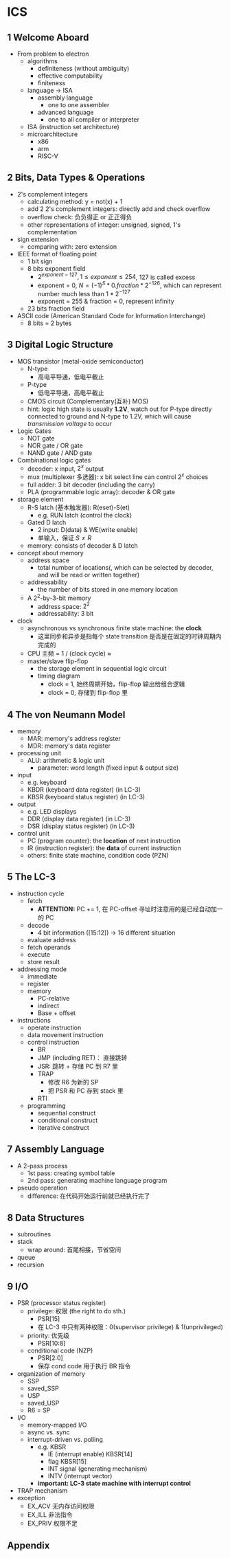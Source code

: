 # ICS

## 1 Welcome Aboard

- From problem to electron
    - algorithms
        - definiteness (without ambiguity)
        - effective computability
        - finiteness
    - language -> ISA
        - assembly language
            - one to one assembler
        - advanced language
            - one to all compiler or interpreter
    - ISA (instruction set architecture)
    - microarchitecture
        - x86
        - arm
        - RISC-V
    
## 2 Bits, Data Types & Operations

- 2's complement integers
    - calculating method: y = not(x) + 1
    - add 2 2's complement integers: directly add and check overflow
    - overflow check: 负负得正 or 正正得负
    - other representations of integer: unsigned, signed, 1's complementation
- sign extension
    - comparing with: zero extension
- IEEE format of floating point
    - 1 bit sign
    - 8 bits exponent field
        - $2^{exponent-127},1\leq exponent \leq 254$, 127 is called excess
        - exponent = 0, $N=(-1)^S*0.fraction*2^{-126}$, which can represent number much less than $1*2^{-127}$
        - exponent = 255 & fraction = 0, represent infinity
    - 23 bits fraction field
- ASCII code (American Standard Code for Information Interchange)
    - 8 bits = 2 bytes

## 3 Digital Logic Structure

- MOS transistor (metal-oxide semiconductor)
    - N-type
        - 高电平导通，低电平截止
    - P-type
        - 低电平导通，高电平截止
    - CMOS circuit (Complementary(互补) MOS)
    - hint: logic high state is usually **1.2V**, watch out for P-type directly connected to ground and N-type to 1.2V, which will cause *transmission voltage* to occur 
- Logic Gates
    - NOT gate
    - NOR gate / OR gate
    - NAND gate / AND gate
- Combinational logic gates
    - decoder: x input, $2^x$ output
    - mux (multiplexer 多选器): x bit select line can control $2^x$ choices
    - full adder: 3 bit decoder (including the carry)
    - PLA (programmable logic array): decoder & OR gate
- storage element
    - R-S latch (基本触发器): R(eset)-S(et) 
        - e.g. RUN latch (control the clock)
    - Gated D latch
        - 2 input: D(data) & WE(write enable)
        - 单输入，保证 $S\neq R$
    - memory: consists of decoder & D latch
- concept about memory
    - address space
        - total number of locations(, which can be selected by decoder, and will be read or written together)
    - addressability
        - the number of bits stored in one memory location
    - A $2^2$-by-3-bit memory
        - address space: $2^2$
        - addressability: 3 bit
- clock
    - asynchronous vs synchronous finite state machine: the **clock**
        - 这里同步和异步是指每个 state transition 是否是在固定的时钟周期内完成的
    - CPU 主频 = 1 / (clock cycle) $\approx$ 
    - master/slave flip-flop
        - the storage element in sequential logic circuit
        - timing diagram
            - clock = 1, 始终周期开始，flip-flop 输出给组合逻辑
            - clock = 0, 存储到 flip-flop 里

## 4 The von Neumann Model

- memory
    - MAR: memory's address register
    - MDR: memory's data register
- processing unit 
    - ALU: arithmetic & logic unit
        - parameter: word length (fixed input & output size)
- input
    - e.g. keyboard
    - KBDR (keyboard data register) (in LC-3)
    - KBSR (keyboard status register) (in LC-3)
- output
    - e.g. LED displays
    - DDR (display data register) (in LC-3)
    - DSR (display status register) (in LC-3)
- control unit
    - PC (program counter): the **location** of next instruction
    - IR (instruction register): the **data** of current instruction
    - others: finite state machine, condition code (PZN)

## 5 The LC-3

- instruction cycle
    - fetch
        - **ATTENTION:** PC += 1, 在 PC-offset 寻址时注意用的是已经自动加一的 PC
    - decode
        - 4 bit information ([15:12]) -> 16 different situation
    - evaluate address
    - fetch operands
    - execute
    - store result
- addressing mode
    - immediate
    - register
    - memory
        - PC-relative
        - indirect
        - Base + offset
- instructions
    - operate instruction
    - data movement instruction
    - control instruction
        - BR
        - JMP (including RET)： 直接跳转
        - JSR: 跳转 + 存储 PC 到 R7 里
        - TRAP
            - 修改 R6 为新的 SP
            - 把 PSR 和 PC 存到 stack 里
        - RTI
    - programming
        - sequential construct
        - conditional construct
        - iterative construct

## 7 Assembly Language

- A 2-pass process
    - 1st pass: creating symbol table
    - 2nd pass: generating machine language program
- pseudo operation
    - difference: 在代码开始运行前就已经执行完了

## 8 Data Structures

- subroutines
- stack
    - wrap around: 首尾相接，节省空间
- queue
- recursion

## 9 I/O

- PSR (processor status register)
    - privilege: 权限 (the right to do sth.)
        - PSR[15]
        - 在 LC-3 中只有两种权限：0(supervisor privilege) & 1(unprivileged)
    - priority: 优先级
        - PSR[10:8]
    - conditional code (NZP)
        - PSR[2:0]
        - 保存 cond code 用于执行 BR 指令 
- organization of memory
    - SSP
    - saved_SSP
    - USP
    - saved_USP
    - R6 = SP
- I/O
    - memory-mapped I/O
    - async vs. sync
    - interrupt-driven vs. polling
        - e.g. KBSR
            - IE (interrupt enable) KBSR[14]
            - flag KBSR[15]
            - INT signal (generating mechanism)
            - INTV (interrupt vector)
        - **important: LC-3 state machine with interrupt control**
- TRAP mechanism
- exception
    - EX_ACV 无内存访问权限
    - EX_ILL 非法指令
    - EX_PRIV 权限不足


## Appendix